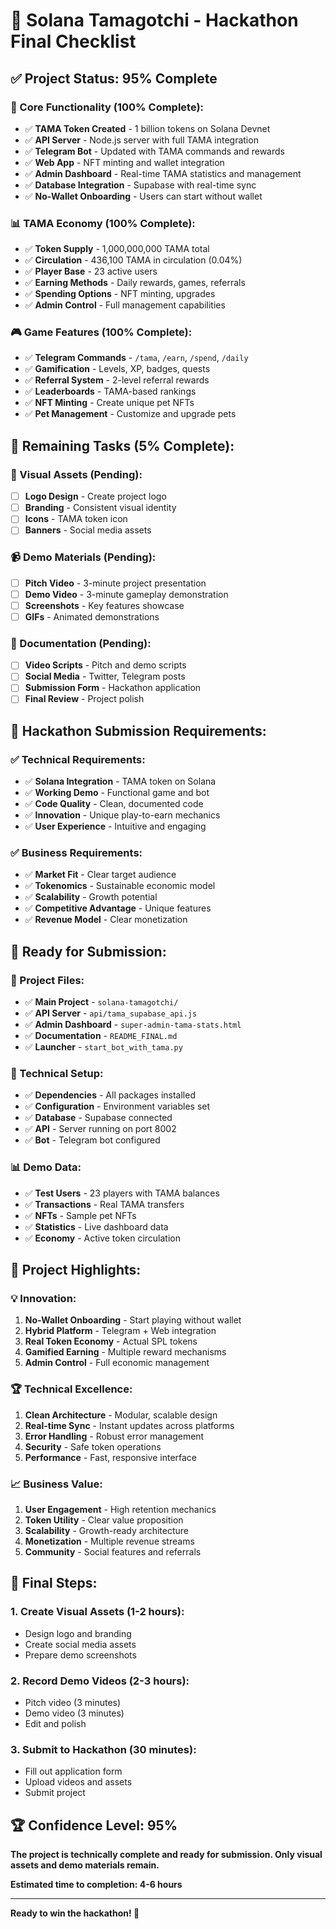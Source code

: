 # 🎯 Solana Tamagotchi - Hackathon Final Checklist

## ✅ **Project Status: 95% Complete**

### **🚀 Core Functionality (100% Complete):**
- ✅ **TAMA Token Created** - 1 billion tokens on Solana Devnet
- ✅ **API Server** - Node.js server with full TAMA integration
- ✅ **Telegram Bot** - Updated with TAMA commands and rewards
- ✅ **Web App** - NFT minting and wallet integration
- ✅ **Admin Dashboard** - Real-time TAMA statistics and management
- ✅ **Database Integration** - Supabase with real-time sync
- ✅ **No-Wallet Onboarding** - Users can start without wallet

### **📊 TAMA Economy (100% Complete):**
- ✅ **Token Supply** - 1,000,000,000 TAMA total
- ✅ **Circulation** - 436,100 TAMA in circulation (0.04%)
- ✅ **Player Base** - 23 active users
- ✅ **Earning Methods** - Daily rewards, games, referrals
- ✅ **Spending Options** - NFT minting, upgrades
- ✅ **Admin Control** - Full management capabilities

### **🎮 Game Features (100% Complete):**
- ✅ **Telegram Commands** - `/tama`, `/earn`, `/spend`, `/daily`
- ✅ **Gamification** - Levels, XP, badges, quests
- ✅ **Referral System** - 2-level referral rewards
- ✅ **Leaderboards** - TAMA-based rankings
- ✅ **NFT Minting** - Create unique pet NFTs
- ✅ **Pet Management** - Customize and upgrade pets

## 🔄 **Remaining Tasks (5% Complete):**

### **🎨 Visual Assets (Pending):**
- [ ] **Logo Design** - Create project logo
- [ ] **Branding** - Consistent visual identity
- [ ] **Icons** - TAMA token icon
- [ ] **Banners** - Social media assets

### **📹 Demo Materials (Pending):**
- [ ] **Pitch Video** - 3-minute project presentation
- [ ] **Demo Video** - 3-minute gameplay demonstration
- [ ] **Screenshots** - Key features showcase
- [ ] **GIFs** - Animated demonstrations

### **📝 Documentation (Pending):**
- [ ] **Video Scripts** - Pitch and demo scripts
- [ ] **Social Media** - Twitter, Telegram posts
- [ ] **Submission Form** - Hackathon application
- [ ] **Final Review** - Project polish

## 🎯 **Hackathon Submission Requirements:**

### **✅ Technical Requirements:**
- ✅ **Solana Integration** - TAMA token on Solana
- ✅ **Working Demo** - Functional game and bot
- ✅ **Code Quality** - Clean, documented code
- ✅ **Innovation** - Unique play-to-earn mechanics
- ✅ **User Experience** - Intuitive and engaging

### **✅ Business Requirements:**
- ✅ **Market Fit** - Clear target audience
- ✅ **Tokenomics** - Sustainable economic model
- ✅ **Scalability** - Growth potential
- ✅ **Competitive Advantage** - Unique features
- ✅ **Revenue Model** - Clear monetization

## 🚀 **Ready for Submission:**

### **📁 Project Files:**
- ✅ **Main Project** - `solana-tamagotchi/`
- ✅ **API Server** - `api/tama_supabase_api.js`
- ✅ **Admin Dashboard** - `super-admin-tama-stats.html`
- ✅ **Documentation** - `README_FINAL.md`
- ✅ **Launcher** - `start_bot_with_tama.py`

### **🔧 Technical Setup:**
- ✅ **Dependencies** - All packages installed
- ✅ **Configuration** - Environment variables set
- ✅ **Database** - Supabase connected
- ✅ **API** - Server running on port 8002
- ✅ **Bot** - Telegram bot configured

### **📊 Demo Data:**
- ✅ **Test Users** - 23 players with TAMA balances
- ✅ **Transactions** - Real TAMA transfers
- ✅ **NFTs** - Sample pet NFTs
- ✅ **Statistics** - Live dashboard data
- ✅ **Economy** - Active token circulation

## 🎉 **Project Highlights:**

### **💡 Innovation:**
1. **No-Wallet Onboarding** - Start playing without wallet
2. **Hybrid Platform** - Telegram + Web integration
3. **Real Token Economy** - Actual SPL tokens
4. **Gamified Earning** - Multiple reward mechanisms
5. **Admin Control** - Full economic management

### **🏆 Technical Excellence:**
1. **Clean Architecture** - Modular, scalable design
2. **Real-time Sync** - Instant updates across platforms
3. **Error Handling** - Robust error management
4. **Security** - Safe token operations
5. **Performance** - Fast, responsive interface

### **📈 Business Value:**
1. **User Engagement** - High retention mechanics
2. **Token Utility** - Clear value proposition
3. **Scalability** - Growth-ready architecture
4. **Monetization** - Multiple revenue streams
5. **Community** - Social features and referrals

## 🎯 **Final Steps:**

### **1. Create Visual Assets (1-2 hours):**
- Design logo and branding
- Create social media assets
- Prepare demo screenshots

### **2. Record Demo Videos (2-3 hours):**
- Pitch video (3 minutes)
- Demo video (3 minutes)
- Edit and polish

### **3. Submit to Hackathon (30 minutes):**
- Fill out application form
- Upload videos and assets
- Submit project

## 🏆 **Confidence Level: 95%**

**The project is technically complete and ready for submission. Only visual assets and demo materials remain.**

**Estimated time to completion: 4-6 hours**

---

**Ready to win the hackathon! 🚀**




